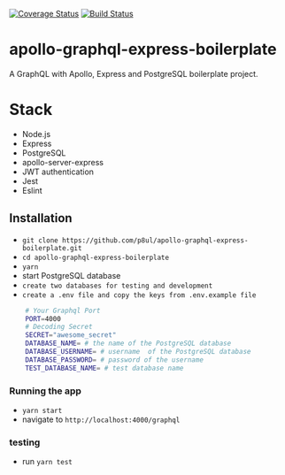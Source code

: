 [![Coverage Status](https://coveralls.io/repos/github/p8ul/apollo-graphql-express-boilerplate/badge.svg?branch=master)](https://coveralls.io/github/p8ul/apollo-graphql-express-boilerplate?branch=master)
[![Build Status](https://travis-ci.org/p8ul/apollo-graphql-express-boilerplate.svg?branch=master)](https://travis-ci.org/p8ul/apollo-graphql-express-boilerplate)
# apollo-graphql-express-boilerplate
A GraphQL with Apollo, Express and PostgreSQL boilerplate project.

# Stack
- Node.js
- Express
- PostgreSQL
- apollo-server-express
- JWT authentication
- Jest
- Eslint

## Installation
* `git clone https://github.com/p8ul/apollo-graphql-express-boilerplate.git`
* `cd apollo-graphql-express-boilerplate`
* `yarn`
* start PostgreSQL database
* `create two databases for testing and development`
* `create a .env file and copy the keys from .env.example file`

```bash
    # Your Graphql Port
    PORT=4000
    # Decoding Secret
    SECRET="awesome_secret"
    DATABASE_NAME= # the name of the PostgreSQL database
    DATABASE_USERNAME= # username  of the PostgreSQL database
    DATABASE_PASSWORD= # password of the username
    TEST_DATABASE_NAME= # test database name
```

### Running the app
* `yarn start`
* navigate to `http://localhost:4000/graphql`

### testing
* run `yarn test`
